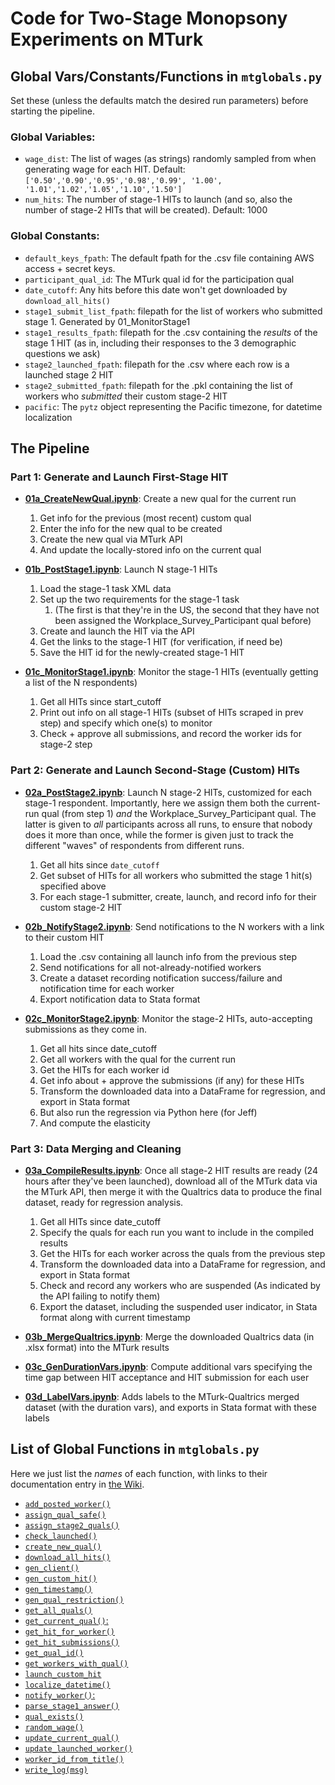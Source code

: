 # Code for Two-Stage Monopsony Experiments on MTurk

## Global Vars/Constants/Functions in `mtglobals.py`

Set these (unless the defaults match the desired run parameters) before starting the pipeline.

### Global Variables:

* `wage_dist`: The list of wages (as strings) randomly sampled from when generating wage for each HIT. Default: `['0.50','0.90','0.95','0.98','0.99', '1.00', '1.01','1.02','1.05','1.10','1.50']`
* `num_hits`: The number of stage-1 HITs to launch (and so, also the number of stage-2 HITs that will be created). Default: 1000

### Global Constants:

* `default_keys_fpath`: The default fpath for the .csv file containing AWS access + secret keys.
* `participant_qual_id`: The MTurk qual id for the participation qual
* `date_cutoff`: Any hits before this date won't get downloaded by `download_all_hits()`
* `stage1_submit_list_fpath`: filepath for the list of workers who submitted stage 1. Generated by 01_MonitorStage1
* `stage1_results_fpath`: filepath for the .csv containing the *results* of the stage 1 HIT (as in, including their responses to the 3 demographic questions we ask)
* `stage2_launched_fpath`: filepath for the .csv where each row is a launched stage 2 HIT
* `stage2_submitted_fpath`: filepath for the .pkl containing the list of workers who *submitted* their custom stage-2 HIT
* `pacific`: The `pytz` object representing the Pacific timezone, for datetime localization

## The Pipeline

### Part 1: Generate and Launch First-Stage HIT

* **[01a_CreateNewQual.ipynb](../../blob/main/code/01a_CreateNewQual.ipynb)**: Create a new qual for the current run
   1. Get info for the previous (most recent) custom qual
   2. Enter the info for the new qual to be created
   3. Create the new qual via MTurk API
   4. And update the locally-stored info on the current qual

* **[01b_PostStage1.ipynb](../../blob/main/code/01b_PostStage1.ipynb)**: Launch N stage-1 HITs
   1. Load the stage-1 task XML data
   2. Set up the two requirements for the stage-1 task
      1. (The first is that they're in the US, the second that they have not been assigned the Workplace_Survey_Participant qual before)
   3. Create and launch the HIT via the API
   4. Get the links to the stage-1 HIT (for verification, if need be)
   5. Save the HIT id for the newly-created stage-1 HIT

* **[01c_MonitorStage1.ipynb](../../blob/main/code/01c_MonitorStage1.ipynb)**: Monitor the stage-1 HITs (eventually getting a list of the N respondents)
   1. Get all HITs since start_cutoff
   2. Print out info on all stage-1 HITs (subset of HITs scraped in prev step) and specify which one(s) to monitor
   3. Check + approve all submissions, and record the worker ids for stage-2 step

### Part 2: Generate and Launch Second-Stage (Custom) HITs

* **[02a_PostStage2.ipynb](../../blob/main/code/02a_PostStage2.ipynb)**: Launch N stage-2 HITs, customized for each stage-1 respondent. Importantly, here we assign them both the current-run qual (from step 1) *and* the Workplace_Survey_Participant qual. The latter is given to *all* participants across all runs, to ensure that nobody does it more than once, while the former is given just to track the different "waves" of respondents from different runs.
   1. Get all hits since `date_cutoff`
   2. Get subset of HITs for all workers who submitted the stage 1 hit(s) specified above
   3. For each stage-1 submitter, create, launch, and record info for their custom stage-2 HIT

* **[02b_NotifyStage2.ipynb](../../blob/main/code/02b_NotifyStage2.ipynb)**: Send notifications to the N workers with a link to their custom HIT
   1. Load the .csv containing all launch info from the previous step
   2. Send notifications for all not-already-notified workers
   3. Create a dataset recording notification success/failure and notification time for each worker
   4. Export notification data to Stata format

* **[02c_MonitorStage2.ipynb](../../blob/main/code/02c_MonitorStage2.ipynb)**: Monitor the stage-2 HITs, auto-accepting submissions as they come in.
   1. Get all hits since date_cutoff
   2. Get all workers with the qual for the current run
   3. Get the HITs for each worker id
   4. Get info about + approve the submissions (if any) for these HITs
   5. Transform the downloaded data into a DataFrame for regression, and export in Stata format
   6. But also run the regression via Python here (for Jeff)
   7. And compute the elasticity

### Part 3: Data Merging and Cleaning

* **[03a_CompileResults.ipynb](../../blob/main/code/03a_CompileResults.ipynb)**: Once all stage-2 HIT results are ready (24 hours after they've been launched), download all of the MTurk data via the MTurk API, then merge it with the Qualtrics data to produce the final dataset, ready for regression analysis.
   1. Get all HITs since date_cutoff
   2. Specify the quals for each run you want to include in the compiled results
   3. Get the HITs for each worker across the quals from the previous step
   4. Transform the downloaded data into a DataFrame for regression, and export in Stata format
   5. Check and record any workers who are suspended (As indicated by the API failing to notify them)
   6. Export the dataset, including the suspended user indicator, in Stata format along with current timestamp

* **[03b_MergeQualtrics.ipynb](../../blob/main/code/03b_MergeQualtrics.ipynb)**: Merge the downloaded Qualtrics data (in .xlsx format) into the MTurk results

* **[03c_GenDurationVars.ipynb](../../blob/main/code/03c_GenDurationVars.ipynb)**: Compute additional vars specifying the time gap between HIT acceptance and HIT submission for each user

*  **[03d_LabelVars.ipynb](../../blob/main/code/03d_LabelVars.ipynb)**: Adds labels to the MTurk-Qualtrics merged dataset (with the duration vars), and exports in Stata format with these labels

## List of Global Functions in `mtglobals.py`

Here we just list the *names* of each function, with links to their documentation entry in [the Wiki](../wiki).

* [`add_posted_worker()`](../wiki#add-posted-worker)
* [`assign_qual_safe()`](../wiki#assign-qual-safe)
* [`assign_stage2_quals()`](../wiki#assign-stage2-quals)
* [`check_launched()`](../wiki#check-launched)
* [`create_new_qual()`](../wiki#create-new-qual)
* [`download_all_hits()`](../wiki#download-all-hits)
* [`gen_client()`](../wiki#gen-client)
* [`gen_custom_hit()`](../wiki#gen-custom-hit)
* [`gen_timestamp()`](../wiki#gen-timestamp)
* [`gen_qual_restriction()`](../wiki#gen-qual-restriction)
* [`get_all_quals()`](../wiki#get-all-quals)
* [`get_current_qual()`:](../wiki#get-current-qual)
* [`get_hit_for_worker()`](../wiki#get-hit-for-worker)
* [`get_hit_submissions()`](../wiki#get-hit-submissions)
* [`get_qual_id()`](../wiki#get-qual-id)
* [`get_workers_with_qual()`](../wiki#get-workers-with-qual)
* [`launch_custom_hit`](../wiki#launch-custom-hit)
* [`localize_datetime()`](../wiki#localize-datetime)
* [`notify_worker()`:](../wiki#notify-worker)
* [`parse_stage1_answer()`](../wiki#parse-stage1-answer)
* [`qual_exists()`](../wiki#qual-exists)
* [`random_wage()`](../wiki#random-wage)
* [`update_current_qual()`](../wiki#update-current-qual)
* [`update_launched_worker()`](../wiki#update-launched-worker)
* [`worker_id_from_title()`](../wiki#worker-id-from-title)
* [`write_log(msg)`](../wiki#write_log)
